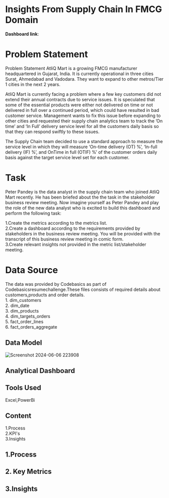 #  Insights From Supply Chain In FMCG Domain

__Dashboard link__:

# Problem  Statement 
Problem Statement
AtliQ Mart is a growing FMCG manufacturer headquartered in Gujarat, India. It is currently operational in three cities Surat, Ahmedabad and Vadodara. They want to expand to other metros/Tier 1 cities in the next 2 years.

AtliQ Mart is currently facing a problem where a few key customers did not extend their annual contracts due to service issues. It is speculated that some of the essential products were either not delivered on time or not delivered in full over a continued period, which could have resulted in bad customer service. Management wants to fix this issue before expanding to other cities and requested their supply chain analytics team to track the ’On time’ and ‘In Full’ delivery service level for all the customers daily basis so that they can respond swiftly to these issues.

The Supply Chain team decided to use a standard approach to measure the service level in which they will measure ‘On-time delivery (OT) %’, ‘In-full delivery (IF) %’, and OnTime in full (OTIF) %’ of the customer orders daily basis against the target service level set for each customer.
   

#  Task
Peter Pandey is the data analyst in the supply chain team who joined AtliQ Mart recently. He has been briefed about the the task in the stakeholder business review meeting. Now imagine yourself as Peter Pandey and play the role of the new data analyst who is excited to build this dashboard and perform the following task:

1.Create the metrics according to the metrics list.   
2.Create a dashboard according to the requirements provided by stakeholders in the business review meeting. You will be provided with the transcript of this business review meeting in comic form.  
3.Create relevant insights not provided in the metric list/stakeholder meeting.  

# Data Source   
The data was provided by Codebasics as part of Codebasicsresumechallenge.These files consists of required details about customers,products and order details.    
    1. dim_customers   
    2. dim_date  
    3. dim_products   
    4. dim_targets_orders   
    5. fact_order_lines  
    6. fact_orders_aggregate


## Data Model 
![Screenshot 2024-06-06 223908](https://github.com/DenisM03/SUPPLY__CHAIN__PERFORMANCE__DASHBOARD-/assets/163861750/6317d1ab-0d0d-4854-80c8-83f8e7680c96)

## Analytical Dashboard   

## Tools Used   
Excel,PowerBi 

## Content   
1.Process    
2.KPI's      
3.Insights  

## 1.Process   



## 2. Key Metrics  



## 3.Insights    
